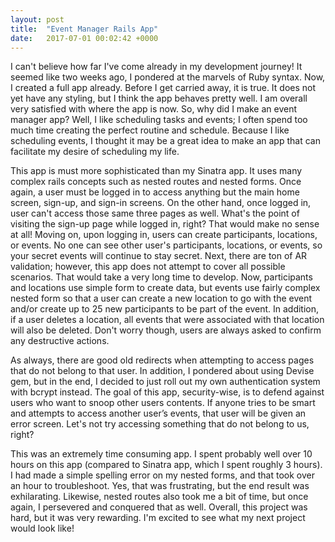 ```yaml
---
layout: post
title:  "Event Manager Rails App"
date:   2017-07-01 00:02:42 +0000
---
```


 
I can't believe how far I've come already in my development journey!  It seemed like two weeks ago, I pondered at the marvels of Ruby syntax.  Now, I created a full app already.  Before I get carried away, it is true.  It does not yet have any styling, but I think the app behaves pretty well.  I am overall very satisfied with where the app is now.  So, why did I make an event manager app?  Well, I like scheduling tasks and events; I often spend too much time creating the perfect routine and schedule.  Because I like scheduling events, I thought it may be a great idea to make an app that can facilitate my desire of scheduling my life.  
 
This app is must more sophisticated than my Sinatra app.  It uses many complex rails concepts such as nested routes and nested forms.  Once again, a user must be logged in to access anything but the main home screen, sign-up, and sign-in screens.  On the other hand, once logged in, user can't access those same three pages as well.  What's the point of visiting the sign-up page while logged in, right?  That would make no sense at all!  Moving on, upon logging in, users can create participants, locations, or events.  No one can see other user's participants, locations, or events, so your secret events will continue to stay secret.  Next, there are ton of AR validation; however, this app does not attempt to cover all possible scenarios.  That would take a very long time to develop.  Now, participants and locations use simple form to create data, but events use fairly complex nested form so that a user can create a new location to go with the event and/or create up to 25 new participants to be part of the event.  In addition, if a user deletes a location, all events that were associated with that location will also be deleted.  Don't worry though, users are always asked to confirm any destructive actions.   
 
As always, there are good old redirects when attempting to access pages that do not belong to that user.  In addition, I pondered about using Devise gem, but in the end, I decided to just roll out my own authentication system with bcrypt instead.  The goal of this app, security-wise, is to defend against users who want to snoop other users contents.  If anyone tries to be smart and attempts to access another user’s events, that user will be given an error screen.  Let's not try accessing something that do not belong to us, right?
 
This was an extremely time consuming app.  I spent probably well over 10 hours on this app (compared to Sinatra app, which I spent roughly 3 hours).  I had made a simple spelling error on my nested forms, and that took over an hour to troubleshoot.  Yes, that was frustrating, but the end result was exhilarating.  Likewise, nested routes also took me a bit of time, but once again, I persevered and conquered that as well.  Overall, this project was hard, but it was very rewarding.  I'm excited to see what my next project would look like!
